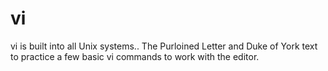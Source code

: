 # vi
vi is built into all Unix systems..
The Purloined Letter and Duke of York text to practice a few basic vi commands to work with the editor.
